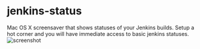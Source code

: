 jenkins-status
==============

Mac OS X screensaver that shows statuses of your Jenkins builds. Setup a hot corner and you will have immediate access to basic jenkins statuses.
![screenshot](linkov.github.com/jenkins-status/img/photo.JPG)